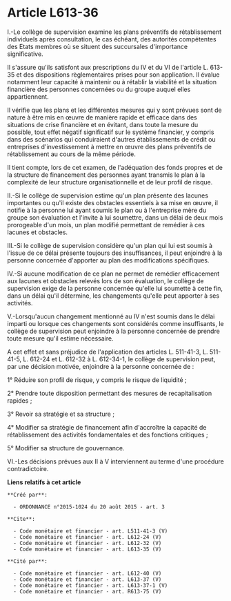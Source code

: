 # Article L613-36

I.-Le collège de supervision examine les plans préventifs de rétablissement individuels après consultation, le cas échéant,
des autorités compétentes des Etats membres où se situent des succursales d'importance significative. 

Il s'assure qu'ils satisfont aux prescriptions du IV et du VI de l'article L. 613-35 et des dispositions règlementaires
prises pour son application. Il évalue notamment leur capacité à maintenir ou à rétablir la viabilité et la situation
financière des personnes concernées ou du groupe auquel elles appartiennent. 

Il vérifie que les plans et les différentes mesures qui y sont prévues sont de nature à être mis en œuvre de manière rapide
et efficace dans des situations de crise financière et en évitant, dans toute la mesure du possible, tout effet négatif
significatif sur le système financier, y compris dans des scénarios qui conduiraient d'autres établissements de crédit ou
entreprises d'investissement à mettre en œuvre des plans préventifs de rétablissement au cours de la même période. 

Il tient compte, lors de cet examen, de l'adéquation des fonds propres et de la structure de financement des personnes ayant
transmis le plan à la complexité de leur structure organisationnelle et de leur profil de risque. 

II.-Si le collège de supervision estime qu'un plan présente des lacunes importantes ou qu'il existe des obstacles essentiels
à sa mise en œuvre, il notifie à la personne lui ayant soumis le plan ou à l'entreprise mère du groupe son évaluation et
l'invite à lui soumettre, dans un délai de deux mois prorogeable d'un mois, un plan modifié permettant de remédier à ces
lacunes et obstacles. 

III.-Si le collège de supervision considère qu'un plan qui lui est soumis à l'issue de ce délai présente toujours des
insuffisances, il peut enjoindre à la personne concernée d'apporter au plan des modifications spécifiques. 

IV.-Si aucune modification de ce plan ne permet de remédier efficacement aux lacunes et obstacles relevés lors de son
évaluation, le collège de supervision exige de la personne concernée qu'elle lui soumette à cette fin, dans un délai qu'il
détermine, les changements qu'elle peut apporter à ses activités. 

V.-Lorsqu'aucun changement mentionné au IV n'est soumis dans le délai imparti ou lorsque ces changements sont considérés
comme insuffisants, le collège de supervision peut enjoindre à la personne concernée de prendre toute mesure qu'il estime
nécessaire. 

A cet effet et sans préjudice de l'application des articles L. 511-41-3, L. 511-41-5, L. 612-24 et L. 612-32 à L. 612-34-1,
le collège de supervision peut, par une décision motivée, enjoindre à la personne concernée de : 

1° Réduire son profil de risque, y compris le risque de liquidité ; 

2° Prendre toute disposition permettant des mesures de recapitalisation rapides ; 

3° Revoir sa stratégie et sa structure ; 

4° Modifier sa stratégie de financement afin d'accroître la capacité de rétablissement des activités fondamentales et des
fonctions critiques ; 

5° Modifier sa structure de gouvernance. 

VI.-Les décisions prévues aux II à V interviennent au terme d'une procédure contradictoire.

**Liens relatifs à cet article**

	**Créé par**:

	  - ORDONNANCE n°2015-1024 du 20 août 2015 - art. 3

	**Cite**:

	  - Code monétaire et financier - art. L511-41-3 (V)
	  - Code monétaire et financier - art. L612-24 (V)
	  - Code monétaire et financier - art. L612-32 (V)
	  - Code monétaire et financier - art. L613-35 (V)

	**Cité par**:

	  - Code monétaire et financier - art. L612-40 (V)
	  - Code monétaire et financier - art. L613-37 (V)
	  - Code monétaire et financier - art. L613-37-1 (V)
	  - Code monétaire et financier - art. R613-75 (V)
